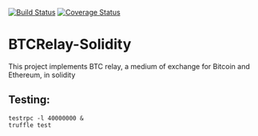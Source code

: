 [![Build Status](https://travis-ci.org/CornellBlockchain/BTCRelay-Solidity.svg?branch=master)](https://travis-ci.org/CornellBlockchain/BTCRelay-Solidity)
[![Coverage Status](https://coveralls.io/repos/github/CornellBlockchain/BTCRelay-Solidity/badge.svg?branch=master)](https://coveralls.io/github/CornellBlockchain/BTCRelay-Solidity?branch=master)

# BTCRelay-Solidity
This project implements BTC relay, a medium of exchange for Bitcoin and Ethereum, in solidity

## Testing:

    testrpc -l 40000000 & 
    truffle test
